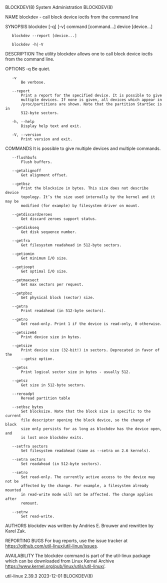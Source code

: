 BLOCKDEV(8)                  System Administration                 BLOCKDEV(8)

NAME
       blockdev - call block device ioctls from the command line

SYNOPSIS
       blockdev [-q] [-v] command [command...] device [device...]

       blockdev --report [device...]

       blockdev -h|-V

DESCRIPTION
       The utility blockdev allows one to call block device ioctls from the
       command line.

OPTIONS
       -q
           Be quiet.

       -v
           Be verbose.

       --report
           Print a report for the specified device. It is possible to give
           multiple devices. If none is given, all devices which appear in
           /proc/partitions are shown. Note that the partition StartSec is in
           512-byte sectors.

       -h, --help
           Display help text and exit.

       -V, --version
           Print version and exit.

COMMANDS
       It is possible to give multiple devices and multiple commands.

       --flushbufs
           Flush buffers.

       --getalignoff
           Get alignment offset.

       --getbsz
           Print the blocksize in bytes. This size does not describe device
           topology. It’s the size used internally by the kernel and it may be
           modified (for example) by filesystem driver on mount.

       --getdiscardzeroes
           Get discard zeroes support status.

       --getdiskseq
           Get disk sequence number.

       --getfra
           Get filesystem readahead in 512-byte sectors.

       --getiomin
           Get minimum I/O size.

       --getioopt
           Get optimal I/O size.

       --getmaxsect
           Get max sectors per request.

       --getpbsz
           Get physical block (sector) size.

       --getra
           Print readahead (in 512-byte sectors).

       --getro
           Get read-only. Print 1 if the device is read-only, 0 otherwise.

       --getsize64
           Print device size in bytes.

       --getsize
           Print device size (32-bit!) in sectors. Deprecated in favor of the
           --getsz option.

       --getss
           Print logical sector size in bytes - usually 512.

       --getsz
           Get size in 512-byte sectors.

       --rereadpt
           Reread partition table

       --setbsz bytes
           Set blocksize. Note that the block size is specific to the current
           file descriptor opening the block device, so the change of block
           size only persists for as long as blockdev has the device open, and
           is lost once blockdev exits.

       --setfra sectors
           Set filesystem readahead (same as --setra on 2.6 kernels).

       --setra sectors
           Set readahead (in 512-byte sectors).

       --setro
           Set read-only. The currently active access to the device may not be
           affected by the change. For example, a filesystem already mounted
           in read-write mode will not be affected. The change applies after
           remount.

       --setrw
           Set read-write.

AUTHORS
       blockdev was written by Andries E. Brouwer and rewritten by Karel Zak.

REPORTING BUGS
       For bug reports, use the issue tracker at
       https://github.com/util-linux/util-linux/issues.

AVAILABILITY
       The blockdev command is part of the util-linux package which can be
       downloaded from Linux Kernel Archive
       <https://www.kernel.org/pub/linux/utils/util-linux/>.

util-linux 2.39.3                 2023-12-01                       BLOCKDEV(8)
